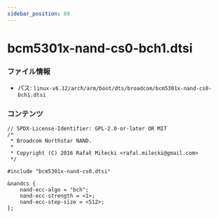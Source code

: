 ```yaml
---
sidebar_position: 69
---
```

# bcm5301x-nand-cs0-bch1.dtsi

### ファイル情報

- パス: `linux-v6.12/arch/arm/boot/dts/broadcom/bcm5301x-nand-cs0-bch1.dtsi`

### コンテンツ

```dtsi
// SPDX-License-Identifier: GPL-2.0-or-later OR MIT
/*
 * Broadcom Northstar NAND.
 *
 * Copyright (C) 2016 Rafał Miłecki <rafal.milecki@gmail.com>
 */

#include "bcm5301x-nand-cs0.dtsi"

&nandcs {
	nand-ecc-algo = "bch";
	nand-ecc-strength = <1>;
	nand-ecc-step-size = <512>;
};

```
